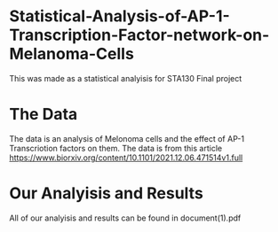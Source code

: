 # Statistical-Analysis-of-AP-1-Transcription-Factor-network-on-Melanoma-Cells
This was made as a statistical analyisis for STA130 Final project

# The Data
The data is an analysis of Melonoma cells and the effect of AP-1 Transcriotion factors on them. 
The data is from this article https://www.biorxiv.org/content/10.1101/2021.12.06.471514v1.full

# Our Analyisis and Results 
All of our analyisis and results can be found in document(1).pdf
